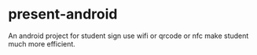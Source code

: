 # present-android
An android project for student sign use wifi or qrcode or nfc  make  student much  more efficient.
